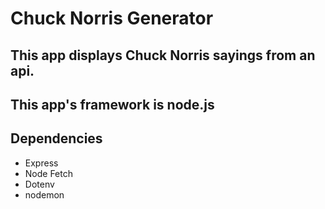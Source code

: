 # Chuck Norris Generator
## This app displays Chuck Norris sayings from an api. 
## This app's framework is node.js
## Dependencies
* Express
* Node Fetch
* Dotenv
* nodemon